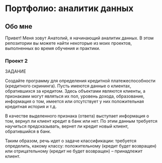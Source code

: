 # Портфолио: аналитик данных
## Обо мне
Привет! Меня зовут Анатолий, я начинающий аналитик данных. В этом репозитории вы можете найти некоторые из моих проектов, выполненных во время обучения и практики.

### Проект 2
ЗАДАНИЕ

Cоздайте программу для определения кредитной платежеспособности (кредитного скрининга). Пусть имеются данные о клиентах, обратившихся за кредитом. Здесь объектами являются клиенты, а признаками могут являться их пол, уровень дохода, образование, информация о том, имеется или отсутствует у них положительная кредитная история и т.д.

В качестве выделенного признака (ответа) выступает информация о том, вернул ли клиент кредит в банк или нет. По этим данным требуется научиться предсказывать, вернет ли кредит новый клиент, обратившийся в банк.

Таким образом, речь идет о задаче классификации: требуется определить, какому классу: положительному (кредит будет возвращен) или отрицательному (кредит не будет возвращен) – принадлежит клиент.
